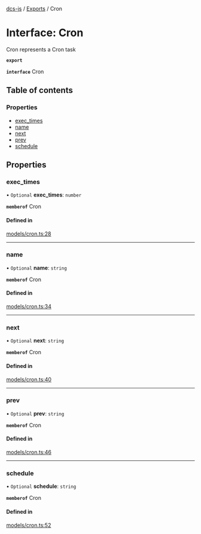 [dcs-js](../README.md) / [Exports](../modules.md) / Cron

# Interface: Cron

Cron represents a Cron task

**`export`**

**`interface`** Cron

## Table of contents

### Properties

- [exec\_times](Cron.md#exec_times)
- [name](Cron.md#name)
- [next](Cron.md#next)
- [prev](Cron.md#prev)
- [schedule](Cron.md#schedule)

## Properties

### <a id="exec_times" name="exec_times"></a> exec\_times

• `Optional` **exec\_times**: `number`

**`memberof`** Cron

#### Defined in

[models/cron.ts:28](https://github.com/unfoldingWord/dcs-js/blob/b29eb7a/models/cron.ts#L28)

___

### <a id="name" name="name"></a> name

• `Optional` **name**: `string`

**`memberof`** Cron

#### Defined in

[models/cron.ts:34](https://github.com/unfoldingWord/dcs-js/blob/b29eb7a/models/cron.ts#L34)

___

### <a id="next" name="next"></a> next

• `Optional` **next**: `string`

**`memberof`** Cron

#### Defined in

[models/cron.ts:40](https://github.com/unfoldingWord/dcs-js/blob/b29eb7a/models/cron.ts#L40)

___

### <a id="prev" name="prev"></a> prev

• `Optional` **prev**: `string`

**`memberof`** Cron

#### Defined in

[models/cron.ts:46](https://github.com/unfoldingWord/dcs-js/blob/b29eb7a/models/cron.ts#L46)

___

### <a id="schedule" name="schedule"></a> schedule

• `Optional` **schedule**: `string`

**`memberof`** Cron

#### Defined in

[models/cron.ts:52](https://github.com/unfoldingWord/dcs-js/blob/b29eb7a/models/cron.ts#L52)
